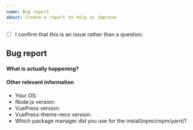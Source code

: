 ```yaml
---
name: Bug report
about: Create a report to help us improve
---
```


<!-- Please confirm you will submit an issue. -->
<!-- Issues which contain questions or support requests will be closed. -->
<!-- (Update "[ ]" to "[x]" to check a box) -->

- [ ] I confirm that this is an issue rather than a question.

<!-- Please ask questions on WeChat group. -->

## Bug report

#### What is actually happening?


#### Other relevant information


- Your OS: 
- Node.js version: 
- VuePress version: 
- VuePress-theme-reco version: 
- Which package manager did you use for the install(npm/cnpm/yarn)?
